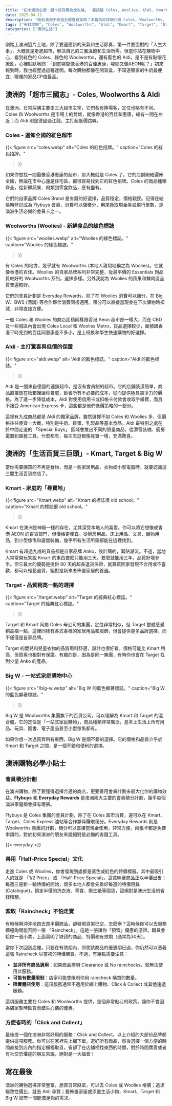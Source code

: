 ```yaml
---
title: "初來澳洲必讀：超市百貨購物全攻略，一篇搞懂 Coles, Woolies, Aldi, Kmart！"
date: 2025-04-11
description: "剛到澳洲不知道去哪裡買東西？本篇為你詳細介紹 Coles, Woolworths, Aldi 三大超市，以及 Kmart, Target, Big W 生活百貨商店的特色比較，讓你像個本地人一樣輕鬆購物！"
tags: ["省錢攻略", "Coles", "Woolworths", "Aldi", "Kmart", "Target", "Big W"]
categories: ["澳洲生活"]
---
```


剛踏上澳洲這片土地，除了要適應新的天氣和生活節奏，第一件要面對的「人生大事」，大概就是走進超市，解決自己的三餐溫飽和生活所需。但當你站在購物中心，看到紅色的 Coles、綠色的 Woolworths，還有藍色的 Aldi，是不是有點眼花撩亂，心裡默默地問：「到底哪間像香港的百佳惠康，哪間又像AEON呢？」初來報到時，我也經歷過這種迷惘。每次購物都像在開盲盒，不知道哪家的牛奶最便宜，哪裡的家品CP值最高。

## 澳洲的「超市三國志」- Coles, Woolworths & Aldi

在澳洲，日常採購主要由三大超市主宰，它們各有捧場客，定位也略有不同。Coles 和 Woolworths 是市場上的雙雄，就像香港的百佳和惠康，總有一間在左近；而 Aldi 則是德國過江龍，主打超低價路線。

### Coles - 遍佈全國的紅色超市

{{< figure
src="coles.webp"
alt="Coles 的紅色招牌。"
caption="Coles 的紅色招牌。"
>}}

如果你想找一間最像香港惠康的超市，那大概就是 Coles 了。它的店舖網絡遍佈全國，無論在市中心還是住宅區，都很容易找到它的紅色招牌。Coles 的商品種類齊全，從新鮮蔬果、肉類到零食飲品，應有盡有。

它們的自家品牌 Coles Brand 是省錢的好選擇，品質穩定，價格親民。記得在結帳時登記成為 Flybuys 會員，消費可以儲積分，用來換取現金券或飛行里數，是澳洲生活必備的會員卡之一。

### Woolworths (Woolies) - 新鮮食品的綠色標誌

{{< figure
src="woolies.webp"
alt="Woolies 的綠色標誌。"
caption="Woolies 的綠色標誌。"
>}}

有 Coles 的地方，幾乎就有 Woolworths (本地人親切地稱之為 Woolies)。它就像香港的百佳。Woolies 的自家品牌系列非常完整，從最平價的 Essentials 到品質較好的 Woolworths 系列，選擇多樣。另外我認為 Woolies 的蔬果和鮮肉區品質普遍較好。

它們的會員計劃是 Everyday Rewards，除了在 Woolies 消費可以儲分，在 Big W、BWS (酒舖) 等合作夥伴消費同樣適用。積分可以直接當現金在下次購物時扣減，非常直接方便。

一般 Coles 和 Woolies 的商店面積同樣跟香港 Aeon 超市部一樣大，而在 CBD 及一些城區內會出現 Coles Local 和 Woolies Metro，貨品選擇較少，面積跟香港平時見到的百佳同惠康差不多小，是上班族和學生快速購物的好選擇。

### Aldi - 主打驚喜與低價的保證

{{< figure
src="aldi.webp"
alt="Aldi 的藍色標誌。"
caption="Aldi 的藍色標誌。"
>}}

Aldi 是一間來自德國的連鎖超市，是沒有會員制的超市。它的店舖裝潢簡單，商品直接放在紙箱裡讓你自取，節省所有不必要的成本，從而提供極具競爭力的價格。為了進一步降低成本，Aldi 對使用信用卡或扣帳卡付款會收取手續費，而且不接受 American Express 卡，這些都是他們低價策略的一部分。

這裡有九成商品都是 Aldi 的獨家品牌，雖然選擇不如 Coles 和 Woolies 多，但價格往往便宜一大截，特別是牛奶、雞蛋、乳製品等基本食品。Aldi 最特別之處在於中間走道的 「Special Buys」 區域會推出不同的限量商品，從滑雪裝備、廚房電器到園藝工具，什麼都有，每次去逛都像尋寶一樣，充滿驚喜。

## 澳洲的「生活百貨三巨頭」- Kmart, Target & Big W

當你需要購買的不再是食物，而是一些家居用品、衣物或小型電器時，就要認識這三間生活百貨商店了。

### Kmart - 家庭的「尋寶地」

{{< figure
src="Kmart.webp"
alt="Kmart 的標誌很 old school。"
caption="Kmart 的標誌很 old school。"
>}}

Kmart 在澳洲是神級一樣的存在，尤其深受本地人的喜愛。你可以將它想像成香港 AEON 的百貨部門，但價格更便宜。從廚房用品、床上用品、文具、寵物用品，到小型傢俬和露營裝備，幾乎所有生活所需都能在這裡找到。

Kmart 有超過九成的貨品都是自家品牌 Anko，設計簡約，緊貼潮流。不過，當地人常常開玩笑說 Kmart 的東西要麼只能用三天，要麼就能用三年，品質好壞參半。但它最大的優勢是提供 60 天的超長退貨保證，就算買回家發現不合用或不喜歡，都可以輕鬆退貨，絕對是新來者佈置家居的首選。

### Target - 品質稍高一點的選擇

{{< figure
src="/target.webp"
alt="Target 的經典紅心標誌。"
caption="Target 的經典紅心標誌。"
>}}

Target 和 Kmart 同屬 Coles 母公司的集團，定位非常相似，但 Target 整體感覺稍高檔一點，這裡同樣有各式各樣的家居用品和服飾，但會提供更多品牌選擇，而不僅僅是自家品牌。

Target 的嬰兒和兒童衣物的品質用料舒適，設計也很好看。價格可能比 Kmart 稍高，但質素也相對有保證。有趣的是，因為是同一集團，有時你也會在 Target 找到少量 Anko 的產品。

### Big W - 一站式家庭購物中心

{{< figure
src="/big-w.webp"
alt="Big W 的藍色顯著標誌。"
caption="Big W 的藍色顯著標誌。"
>}}

Big W 是 Woolworths 集團旗下的百貨公司，可以理解為 Kmart 和 Target 的混合體。它的定位是「一站式家庭購物」，商品種類非常廣泛，基本上生活上所有用品、玩具、圖書、電子產品甚至小型傢俬都有。

如果你想一次過買齊所有東西，Big W 是個不錯的選擇。它的價格和品質介乎於 Kmart 和 Target 之間，是一個不錯和便利的選擇。

## 澳洲購物必學小貼士

### 會員積分計劃

在澳洲購物，除了要懂得選擇合適的商店，更要善用會員計劃來最大化你的購物效益。**Flybuys** 和 **Everyday Rewards** 是澳洲兩大主要的會員積分計劃，幾乎每個澳洲家庭都會擁有兩張。

Flybuys 是 Coles 集團的會員計劃，除了在 Coles 超市消費，還可以在 Kmart、Target、Coles Express 油站等合作夥伴賺取積分。Everyday Rewards 則是 Woolworths 集團的計劃，積分可以直接當現金使用，非常方便。兩張卡都是免費申請的，對於初來澳洲的朋友來說絕對是必備的省錢工具。

{{< everyday >}}

### 善用「Half-Price Special」文化

走進 Coles 或 Woolies，你會發現到處都是黃色或紅色的特價標籤。其中最吸引人的就是 「1/2 Price」 或 「Half-Price Special」。這意味著商品正以半價出售！每週三是新一輪特價的開始，很多本地人都會先看好每週的特價目錄 (Catalogue)，鎖定半價的洗衣液、零食、衛生紙等囤貨，這絕對是澳洲生活的省錢精髓。

### 索取「Raincheck」不怕走寶
有時候興沖沖地跑去買半價商品，卻發現貨架已空，怎麼辦？這時候你可以去服務櫃檯詢問能否開一張 「Raincheck」。這是一張讓你「預留」優惠的憑證。職員會給你一張小票，上面寫明了缺貨的商品、特價和有效期（通常為30天）。

當你下次回到店裡，只要在有效期內，即使該商品的優惠期已過，你仍然可以憑著這張 Raincheck 以當初的特價購買。不過，有幾點需要注意：

- **並非所有商品適用**：如果商品標明 Clearance 或 No rainchecks，就無法使用此服務。
- **可能有數量限制**：店家可能會限制你用 raincheck 購買的數量。
- **限實體店使用**：這項服務通常不適用於網上購物、Click & Collect 或其他速遞服務。

這項服務主要在 Coles 和 Woolworths 提供，是個非常貼心的政策，讓你不會因為店家暫時缺貨而錯失心儀的優惠。

### 方便省時的「Click and Collect」
最後提一個在澳洲非常好用的服務：Click and Collect。以上介紹的大部份品牌都提供這項服務。你可以在家裡先上網下單，選好所有商品，然後選擇一個方便的時間直接到店內的指定櫃檯取貨，省卻了在店舖裡找東西的時間，對於時間寶貴或者有社交恐懼症的朋友來說，絕對是一大福音！

## 寫在最後

澳洲的購物選擇非常豐富，想買日常餸菜，可以去 Coles 或 Woolies 格價；追求極致性價比，就去 Aldi 尋寶；要佈置家居或添置生活小物，Kmart、Target 和 Big W 總有一間能滿足你的需求。
